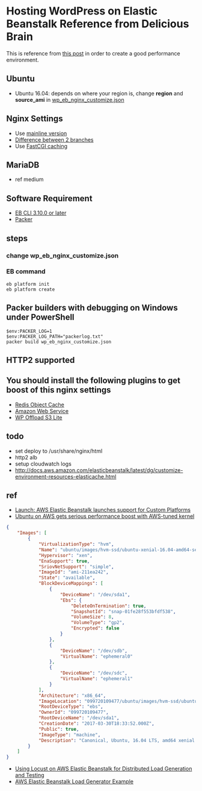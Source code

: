 # Hosting WordPress on Elastic Beanstalk Reference from Delicious Brain

This is reference from [this post](https://deliciousbrains.com/hosting-wordpress-2017-update/) in order to create a good performance environment.

## Ubuntu
-  Ubuntu 16.04: depends on where your region is, change **region** and **source_ami** in [wp_eb_nginx_customize.json](wp_eb_nginx_customize.json)

## Nginx Settings
- Use [mainline version](https://deliciousbrains.com/hosting-wordpress-yourself-nginx-php-mysql/)
- [Difference between 2 branches](https://www.nginx.com/blog/nginx-1-6-1-7-released/)
- Use [FastCGI caching](https://deliciousbrains.com/hosting-wordpress-yourself-server-monitoring-caching/#page-cache)

## MariaDB
- ref medium

## Software Requirement
- [EB CLI 3.10.0 or later](http://docs.aws.amazon.com/elasticbeanstalk/latest/dg/eb-cli3-install.html)
- [Packer](https://www.packer.io/)

## steps

### change wp_eb_nginx_customize.json

### EB command
```
eb platform init
eb platform create
```

## Packer builders with debugging on Windows under PowerShell
```
$env:PACKER_LOG=1
$env:PACKER_LOG_PATH="packerlog.txt"
packer build wp_eb_nginx_customize.json
```

## HTTP2 supported

## You should install the following plugins to get boost of this nginx settings
- [Redis Object Cache](https://wordpress.org/plugins/redis-cache/)
- [Amazon Web Service](https://wordpress.org/plugins/amazon-web-services/)
- [WP Offload S3 Lite](https://wordpress.org/plugins/amazon-s3-and-cloudfront/)

## todo
- set deploy to /usr/share/nginx/html 
- http2 alb
- setup cloudwatch logs
- http://docs.aws.amazon.com/elasticbeanstalk/latest/dg/customize-environment-resources-elasticache.html


## ref
- [Launch: AWS Elastic Beanstalk launches support for Custom Platforms](https://aws.amazon.com/cn/blogs/aws/launch-aws-elastic-beanstalk-launches-support-for-custom-platforms/)
- [Ubuntu on AWS gets serious performance boost with AWS-tuned kernel](https://insights.ubuntu.com/2017/04/05/ubuntu-on-aws-gets-serious-performance-boost-with-aws-tuned-kernel/)

```json
{
    "Images": [
        {
            "VirtualizationType": "hvm",
            "Name": "ubuntu/images/hvm-ssd/ubuntu-xenial-16.04-amd64-server-20170329",
            "Hypervisor": "xen",
            "EnaSupport": true,
            "SriovNetSupport": "simple",
            "ImageId": "ami-211ea242",
            "State": "available",
            "BlockDeviceMappings": [
                {
                    "DeviceName": "/dev/sda1",
                    "Ebs": {
                        "DeleteOnTermination": true,
                        "SnapshotId": "snap-01fe28f553bfdf538",
                        "VolumeSize": 8,
                        "VolumeType": "gp2",
                        "Encrypted": false
                    }
                },
                {
                    "DeviceName": "/dev/sdb",
                    "VirtualName": "ephemeral0"
                },
                {
                    "DeviceName": "/dev/sdc",
                    "VirtualName": "ephemeral1"
                }
            ],
            "Architecture": "x86_64",
            "ImageLocation": "099720109477/ubuntu/images/hvm-ssd/ubuntu-xenial-16.04-amd64-server-20170329",
            "RootDeviceType": "ebs",
            "OwnerId": "099720109477",
            "RootDeviceName": "/dev/sda1",
            "CreationDate": "2017-03-30T18:33:52.000Z",
            "Public": true,
            "ImageType": "machine",
            "Description": "Canonical, Ubuntu, 16.04 LTS, amd64 xenial image build on 2017-03-29"
        }
    ]
}
```

- [Using Locust on AWS Elastic Beanstalk for Distributed Load Generation and Testing](https://aws.amazon.com/blogs/devops/using-locust-on-aws-elastic-beanstalk-for-distributed-load-generation-and-testing/)
- [AWS Elastic Beanstalk Load Generator Example](https://github.com/awslabs/eb-locustio-sample)